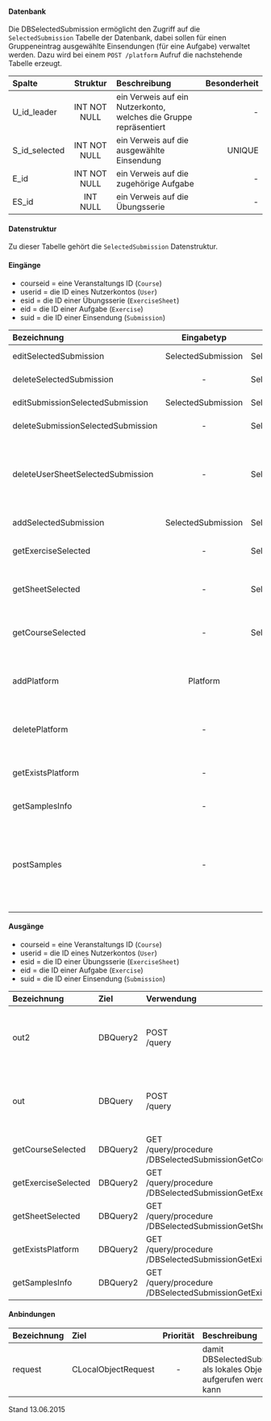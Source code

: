 <!--
  - @file de.md
  -
  - @license http://www.gnu.org/licenses/gpl-3.0.html GPL version 3
  -
  - @package OSTEPU (https://github.com/ostepu/system)
  - @since 0.3.4
  -
  - @author Till Uhlig <till.uhlig@student.uni-halle.de>
  - @date 2015
 -->

#### Datenbank
Die DBSelectedSubmission ermöglicht den Zugriff auf die `SelectedSubmission` Tabelle der Datenbank, dabei sollen
für einen Gruppeneintrag ausgewählte Einsendungen (für eine Aufgabe) verwaltet werden.
Dazu wird bei einem `POST /platform` Aufruf die nachstehende Tabelle erzeugt.

| Spalte        | Struktur  | Beschreibung | Besonderheit |
| :------       |:---------:| :------------| -----------: |
|U_id_leader|INT NOT NULL| ein Verweis auf ein Nutzerkonto, welches die Gruppe repräsentiert |-|
|S_id_selected|INT NOT NULL| ein Verweis auf die ausgewählte Einsendung |UNIQUE|
|E_id|INT NOT NULL| ein Verweis auf die zugehörige Aufgabe |-|
|ES_id|INT NULL| ein Verweis auf die Übungsserie |-|

#### Datenstruktur
Zu dieser Tabelle gehört die `SelectedSubmission` Datenstruktur.

#### Eingänge
- courseid = eine Veranstaltungs ID (`Course`)
- userid = die ID eines Nutzerkontos (`User`)
- esid = die ID einer Übungsserie (`ExerciseSheet`)
- eid = die ID einer Aufgabe (`Exercise`)
- suid = die ID einer Einsendung (`Submission`)

| Bezeichnung  | Eingabetyp  | Ausgabetyp | Befehl | Beschreibung |
| :----------- |:-----------:| :---------:| :----- | :----------- |
|editSelectedSubmission|SelectedSubmission|SelectedSubmission|PUT<br>/selectedsubmission/leader/:userid/exercise/:eid| editiert einen Auswahleintrag |
|deleteSelectedSubmission|-|SelectedSubmission|DELETE<br>/selectedsubmission/leader/:userid/exercise/:eid| entfernt eine Auswahl |
|editSubmissionSelectedSubmission|SelectedSubmission|SelectedSubmission|PUT<br>/selectedsubmission/submission/:suid| editiert einen Auswahleintrag |
|deleteSubmissionSelectedSubmission|-|SelectedSubmission|DELETE<br>/selectedsubmission/submission/:suid| entfernt eine Auswahl |
|deleteUserSheetSelectedSubmission|-|SelectedSubmission|DELETE<br>/selectedsubmission/user/:userid/exercisesheet/:esid| entfernt alle Auswahleinträge der Einsendungen eines Nutzers für eine Veranstaltung |
|addSelectedSubmission|SelectedSubmission|SelectedSubmission|POST<br>/selectedsubmission| fügt eine neue Auswahl ein |
|getExerciseSelected|-|SelectedSubmission|GET<br>/selectedsubmission/exercise/:eid| liefert alle Auswahleinträge einer Aufgabe |
|getSheetSelected|-|SelectedSubmission|GET<br>/selectedsubmission/exercisesheet/:esid| liefert alle Auswahleinträge einer Übungsserie |
|getCourseSelected|-|SelectedSubmission|GET<br>/selectedsubmission/course/:courseid| liefert alle Auswahleinträge einer Veranstaltung |
|addPlatform|Platform|Platform|POST<br>/platform|installiert dies zugehörige Tabelle und die Prozeduren für diese Plattform|
|deletePlatform|-|Platform|DELETE<br>/platform|entfernt die Tabelle und Prozeduren aus der Plattform|
|getExistsPlatform|-|Platform|GET<br>/link/exists/platform| prüft, ob die Tabelle und die Prozeduren existieren |
|getSamplesInfo|-|-|GET<br>/samples| ??? |
|postSamples|-|Query|POST<br>/samples/course/:courseAmount<br>/user/:userAmount| erzeugt Zufallsdaten (courseAmount = Anzahl der Veranstaltungen, userAmount = Anzahl der Nutzer), anhand der Vorgabe |

#### Ausgänge
- courseid = eine Veranstaltungs ID (`Course`)
- userid = die ID eines Nutzerkontos (`User`)
- esid = die ID einer Übungsserie (`ExerciseSheet`)
- eid = die ID einer Aufgabe (`Exercise`)
- suid = die ID einer Einsendung (`Submission`)

| Bezeichnung  | Ziel  | Verwendung | Beschreibung |
| :----------- |:----- | :--------- | :----------- |
|out2|DBQuery2|POST<br>/query| wird für EDIT, DELETE<br>und POST<br>SQL-Templates verwendet |
|out|DBQuery|POST<br>/query| wird für EDIT, DELETE<br>und POST<br>SQL-Templates verwendet |
|getCourseSelected|DBQuery2|GET<br>/query/procedure<br>/DBSelectedSubmissionGetCourseSelected/:courseid| Prozeduraufruf |
|getExerciseSelected|DBQuery2|GET<br>/query/procedure<br>/DBSelectedSubmissionGetExerciseSelected/:eid| Prozeduraufruf |
|getSheetSelected|DBQuery2|GET<br>/query/procedure<br>/DBSelectedSubmissionGetSheetSelected/:esid| Prozeduraufruf |
|getExistsPlatform|DBQuery2|GET<br>/query/procedure<br>/DBSelectedSubmissionGetExistsPlatform| Prozeduraufruf |
|getSamplesInfo|DBQuery2|GET<br>/query/procedure<br>/DBSelectedSubmissionGetExistsPlatform| Prozeduraufruf |

#### Anbindungen
| Bezeichnung  | Ziel  | Priorität | Beschreibung |
| :----------- |:----- | :--------:| :------------|
|request|CLocalObjectRequest|-| damit DBSelectedSubmission als lokales Objekt aufgerufen werden kann |

Stand 13.06.2015